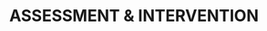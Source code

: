 ---
layout: assessment_intervention
permalink: /participation/assessment_intervention/
title: ASSESSMENT & INTERVENTION
---